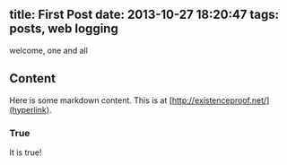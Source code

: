 title: First Post
date: 2013-10-27 18:20:47
tags: posts, web logging
---

welcome, one and all

## Content
Here is some markdown content. This is at [http://existenceproof.net/](hyperlink).

### True

It is true!
